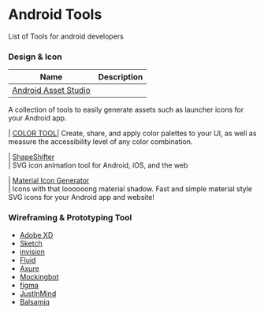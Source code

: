 # Android Tools
List of Tools for android developers

### Design & Icon
|                 Name                                                       |                      Description
| ------------------------------------------                                 |  ----------------------------------------------------------
| [Android Asset Studio](https://romannurik.github.io/AndroidAssetStudio/index.html)|                          
  A collection of tools to easily generate assets such as launcher icons for your Android app.

| [COLOR TOOL](https://material.io/color/#!/?view.left=0&view.right=0)|
  Create, share, and apply color palettes to your UI, as well as measure the accessibility level of any color combination.

| [ShapeShifter](https://shapeshifter.design/)                                    
| SVG icon animation tool for Android, iOS, and the web 

| [Material Icon Generator](https://android-material-icon-generator.bitdroid.de/)                                          
| Icons with that loooooong material shadow. Fast and simple material style SVG icons for your Android app and website!


### Wireframing & Prototyping Tool
- [Adobe XD](http://www.adobe.com/products/xd.html)                            
- [Sketch](https://www.sketchapp.com)                                          
- [invision](https://www.invisionapp.com)                                      
- [Fluid](https://www.fluidui.com/)                                            
- [Axure](https://www.axure.com)                                               
- [Mockingbot](https://mockingbot.com)                                         
- [figma](https://www.figma.com/)                                              
- [JustInMind](https://www.justinmind.com)                                     
- [Balsamiq](https://balsamiq.com)
